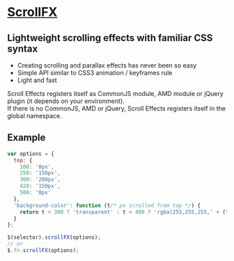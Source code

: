 # [ScrollFX](https://indamix.github.io/ScrollFX/)
## Lightweight scrolling effects with familiar CSS syntax

+ Creating scrolling and parallax effects has never been so easy
+ Simple API similar to CSS3 animation / keyframes rule
+ Light and fast


Scroll Effects registers itself as CommonJS module, AMD module or jQuery plugin (it depends on your environment).  
If there is no CommonJS, AMD or jQuery, Scroll Effects registers itself in the global namespace.

## Example
```javascript
var options = {
  top: {
    100: '0px',
    250: '150px',
    300: '200px',
    420: '150px',
    500: '0px'
  },
  'background-color': function (t/* px scrolled from top */) {
    return t < 300 ? 'transparent' : t < 400 ? 'rgba(255,255,255,' + (t - 300) / 100 + ')' : '#fff';
  }
};

$(selector).scrollFX(options);
// or
$.fn.scrollFX(options);
```
